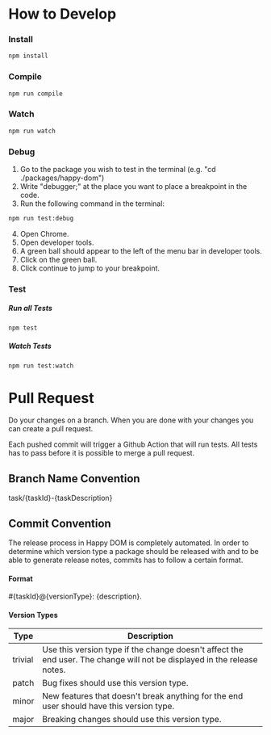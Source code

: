 # How to Develop

### Install

```bash
npm install
```

### Compile

```bash
npm run compile
```

### Watch

```bash
npm run watch
```


### Debug

1. Go to the package you wish to test in the terminal (e.g. "cd ./packages/happy-dom")
2. Write "debugger;" at the place you want to place a breakpoint in the code.
3. Run the following command in the terminal:
```bash
npm run test:debug
```
4. Open Chrome.
5. Open developer tools.
6. A green ball should appear to the left of the menu bar in developer tools.
7. Click on the green ball.
8. Click continue to jump to your breakpoint.

### Test

##### Run all Tests

```bash
npm test
```

##### Watch Tests

```bash
npm run test:watch
```



# Pull Request

Do your changes on a branch. When you are done with your changes you can create a pull request.

Each pushed commit will trigger a Github Action that will run tests. All tests has to pass before it is possible to merge a pull request.

## Branch Name Convention

task/{taskId}-{taskDescription}

## Commit Convention

The release process in Happy DOM is completely automated. In order to determine which version type a package should be released with and to be able to generate release notes, commits has to follow a certain format.

#### Format

\#{taskId}@{versionType}: {description}.

#### Version Types

| Type    | Description                                                  |
| ------- | ------------------------------------------------------------ |
| trivial | Use this version type if the change doesn't affect the end user. The change will not be displayed in the release notes. |
| patch   | Bug fixes should use this version type.                      |
| minor   | New features that doesn't break anything for the end user should have this version type. |
| major   | Breaking changes should use this version type.                |
